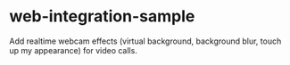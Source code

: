 # web-integration-sample
Add realtime webcam effects (virtual background, background blur, touch up my appearance) for video calls.
